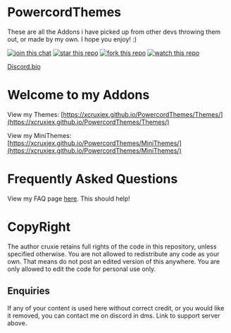 <h1>PowercordThemes</h1>

These are all the Addons i have picked up from other devs throwing them out, or made by my own.
I hope you enjoy! :)

<!-- {{ string_with_newlines | newline_to_br }} -->

<a href="http://discord.com/invite/Tzm2paq"><img src="https://img.shields.io/discord/727643522081226752?color=738ad6&label=Discord%20Server&logo=Discord" alt="join this chat"></a>
<a href="https://github.com/xcruxiex/PowercordThemes"><img src="https://img.shields.io/github/stars/xcruxiex/PowercordThemes?color=%237489d1&label=Stars" alt="star this repo"></a>
<a href="https://github.com/xcruxiex/PowercordThemes/fork"><img src="https://img.shields.io/github/forks/xcruxiex/PowercordThemes?color=%237186ce&label=Forks" alt="fork this repo"></a>
<a href="https://github.com/xcruxiex/PowercordThemes/watchers"><img src="https://img.shields.io/github/watchers/xcruxiex/PowercordThemes?color=7488cd&label=Watchers" alt="watch this repo"></a>

<a href="https://discord.bio/p/r">Discord.bio</a>

<!-- {{ string_with_newlines | newline_to_br }} -->

# Welcome to my Addons 
View my Themes: [https://xcruxiex.github.io/PowercordThemes/Themes/](https://xcruxiex.github.io/PowercordThemes/Themes/)

View my MiniThemes: [https://xcruxiex.github.io/PowercordThemes/MiniThemes/](https://xcruxiex.github.io/PowercordThemes/MiniThemes/)

# Frequently Asked Questions
View my FAQ page [here](https://xcruxiex.github.io/PowercordThemes/FAQ). This should help!

# CopyRight 
The author cruxie retains full rights of the code in this repository, unless specified otherwise.
You are not allowed to redistribute any code as your own. That means do not post an edited version of this anywhere.
You are only allowed to edit the code for personal use only.

## **Enquiries**

If any of your content is used here without correct credit, or you would like it removed, you can contact me on discord in dms. Link to support server above.
